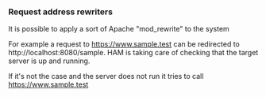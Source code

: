 
### Request address rewriters

It is possible to apply a sort of Apache "mod_rewrite" to the system

For example a request to https://www.sample.test can be redirected to 
http://localhost:8080/sample. HAM is taking care of checking that the 
target server is up and running. 

If it's not the case and the server does not run it tries to call https://www.sample.test